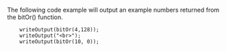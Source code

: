 The following code example will output an example numbers returned from the bitOr() function.

```luceescript+trycf 
    writeOutput(bitOr(4,128));
    writeOutput("<br>");
    writeOutput(bitOr(10, 0));
```

